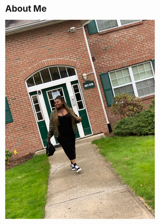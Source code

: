 # About Me

![Image of Myself](https://github.com/Sadjell/Sadjell.github.io/blob/master/myself2.jpeg)
